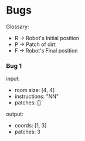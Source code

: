 # Bugs

Glossary:
- R -> Robot's Initial position
- P -> Patch of dirt
- F -> Robot's Final position

### Bug 1

input:
- room size: [4, 4]
- instructions: "NN"
- patches: []

output:
  - coords: [1, 3]
  - patches: 3
